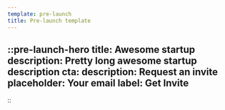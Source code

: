 ```yaml
---
template: pre-launch
title: Pre-launch template
---
```



::pre-launch-hero
title: Awesome startup
description: Pretty long awesome startup description
cta:
    description: Request an invite
    placeholder: Your email
    label: Get Invite
---
::
